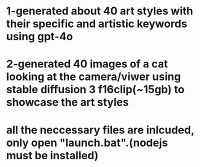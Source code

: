 # 1-generated about 40 art styles with their specific and artistic keywords using gpt-4o
# 2-generated 40 images of a cat looking at the camera/viwer using stable diffusion 3 f16clip(~15gb) to showcase the art styles
# all the neccessary files are inlcuded, only open "launch.bat".(nodejs must be installed)
